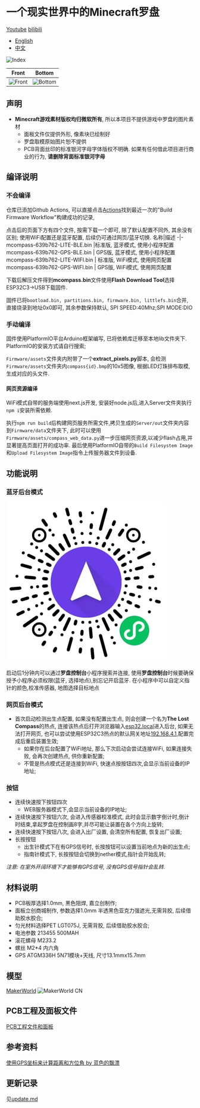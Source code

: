 # 一个现实世界中的Minecraft罗盘

[Youtube](https://www.youtube.com/watch?v=OetinqewrzU&t=18s)
[bilibili](https://www.bilibili.com/video/BV1cfBzYnE2k/)

- [English](README.md)
- [中文](README.zh-CN.md)

![Index](./Doc/public/MCompass.png)

Front|Bottom
-|-
![Front](./Doc/public/FrontPCB.png)|![Bottom](./Doc/public/BottomPCB.png)

## 声明
* **Minecraft游戏素材版权均归微软所有**, 所以本项目不提供游戏中罗盘的图片素材
    * 面板文件仅提供外形, 像素块已绘制好
    * 罗盘取模原始图片恕不提供
    * PCB背面丝印的标准银河字母字体版权不明确. 如果有任何借此项目进行商业的行为, **请删除背面标准银河字母**

## 编译说明

### 不会编译
仓库已添加Github Actions, 可以直接点击[Actions](https://github.com/chaosgoo/mcompass/actions)找到最近一次的"Build Firmware Workflow"构建成功的记录,

点击后的页面下方有四个文件, 按需下载一个即可, 除了默认配置不同外, 其余没有区别;
使用WiFi配置还是蓝牙配置, 后续仍可通过网页/蓝牙切换.
名称|描述
-|-
mcompass-639b762-LITE-BLE.bin |标准版, 蓝牙模式, 使用小程序配置
mcompass-639b762-GPS-BLE.bin | GPS版, 蓝牙模式, 使用小程序配置
mcompass-639b762-LITE-WIFI.bin | 标准版, WiFi模式, 使用网页配置
mcompass-639b762-GPS-WIFI.bin | GPS版, WiFi模式, 使用网页配置

下载后解压文件得到**mcompass.bin**文件使用**Flash Download Tool**选择ESP32C3->USB下载固件.

固件已将`bootload.bin, partitions.bin, firmware.bin, littlefs.bin`合并, 直接烧录到地址0x0即可, 其余参数保持默认, SPI SPEED:40Mhz;SPI MODE:DIO

### 手动编译
固件使用PlatformIO平台Arduino框架编写, 已将依赖库迁移至本地lib文件夹下.
PlatformIO的安装方式请自行搜索;

`Firmware/assets`文件夹内附带了一个**extract_pixels.py**脚本, 会检测`Firmware/assets`文件夹内`compass{id}.bmp`的10x5图像, 根据LED灯珠排布取模,生成对应的头文件.

#### 网页资源编译
WiFi模式自带的服务端使用next.js开发, 安装好node.js后,进入Server文件夹执行`npm i`安装所需依赖.

执行`npm run build`后构建网页服务所需文件,拷贝生成的`Server/out`文件夹内容到`Firmware/data`文件夹下, 此时可以使用`Firmware/assets/compass_web_data.py`进一步压缩网页资源,以减少flash占用,并显著提高页面打开的成功率.
最后使用PlatformIO自带的`Build Filesystem Image`和`Upload Filesystem Image`指令上传服务器文件到设备.

## 功能说明

### 蓝牙后台模式
![mini_program](./Doc/public/mini_program.jpg)

启动后1分钟内可以通过**罗盘控制台**小程序搜索并连接, 使用**罗盘控制台**时候要确保授予小程序必须权限(蓝牙, 选择地点),别忘记开启蓝牙.
在小程序中可以自定义指针的颜色,校准传感器, 地图选择目标地点

### 网页后台模式
* 首次启动检测出生点配置, 如果没有配置出生点, 则会创建一个名为**The Lost Compass**的热点, 连接该热点后打开浏览器输入[esp32.local](http://esp32.local)进入后台, 如果无法打开网页, 也可以尝试使用ESP32C3热点的默认网关地址[192.168.4.1](http://192.168.4.1),配置完成后重启装置生效;
    * 如果你在后台配置了WiFi地址, 那么下次启动会尝试连接WiFi, 如果连接失败, 会再次创建热点, 供你重新配置;
    * 不管是热点模式还是连接到WiFi, 快速点按按钮四次,会显示当前设备的IP地址;

### 按钮
* 连续快速按下按钮四次
    * WEB服务器模式下,会显示当前设备的IP地址;
* 连续快速按下按钮六次, 会进入传感器校准模式, 此时会显示数字倒计时,倒计时结束,拿起罗盘在控制画8字,并尽可能让装置在各个方向上旋转;
* 连续快速按下按钮八次, 会进入出厂设置, 会清空所有配置, 恢复出厂设置;
* 长按按钮
    * 出生针模式下在有GPS信号时, 长按按钮可以设置当前地点为新的出生点;
    * 指南针模式下, 长按按钮会切换到nether模式,指针会开始乱转;

*注意: 在室外开阔环境下才能够有GPS信号, 没有GPS信号指针会乱转.*

## 材料说明
* PCB板厚选择1.0mm, 黑色阻焊, 嘉立创制作;
* 面板立创商城制作, 参数选择1.0mm 半透黑色亚克力强遮光,无需背胶, 后续借助胶水胶合;
* 匀光材料选择PET LGT075J, 无需背胶, 后续借助胶水胶合;
* 电池参数 213455 500MAH
* 滚花螺母 M2*3*3.2
* 螺丝 M2*4 内六角
* GPS ATGM336H 5N71模块+天线, 尺寸13.1mmx15.7mm

## 模型
[MakerWorld](https://makerworld.com.cn/zh/models/667420#profileId-611642)
![MakerWorld CN](./Doc/public/makerworldcn.jpg)

## PCB工程及面板文件
[PCB工程文件和面板](https://oshwhub.com/chaosgoo/wcompass)

## 参考资料
[使用GPS坐标来计算距离和方位角 by 蓝色的飘漂](https://johnnyqian.net/blog/gps-locator.html)


## 更新记录
见[update.md](./Doc/update.md)